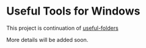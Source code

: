 # Useful Tools for Windows

This project is continuation of [useful-folders](https://github.com/fluentmoheshwar/useful-folders)

More details will be added soon.
